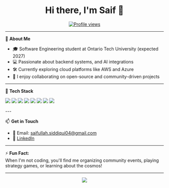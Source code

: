 <h1 align="center">Hi there, I'm Saif 👋</h1>

<p align="center">
  <a href="https://github.com/saifullah605">
    <img src="https://komarev.com/ghpvc/?username=saifullah605&style=flat-square&color=blue" alt="Profile views"/>
  </a>
</p>

---

🌱 **About Me**

- 🎓 Software Engineering student at Ontario Tech University (expected 2027)
- 💻 Passionate about backend systems, and AI integrations
- 🛠️ Currently exploring cloud platforms like AWS and Azure
- 🤝 I enjoy collaborating on open-source and community-driven projects


---

🚀 **Tech Stack**

<p>
  <img src="https://img.shields.io/badge/Go-00ADD8?style=for-the-badge&logo=go&logoColor=white"/>
  <img src="https://img.shields.io/badge/Python-3776AB?style=for-the-badge&logo=python&logoColor=white"/>
  <img src="https://img.shields.io/badge/Java-007396?style=for-the-badge&logo=java&logoColor=white"/>
  <img src="https://img.shields.io/badge/JavaScript-F7DF1E?style=for-the-badge&logo=javascript&logoColor=black"/>
  <img src="https://img.shields.io/badge/Azure-0078D4?style=for-the-badge&logo=microsoft-azure&logoColor=white"/>
  <img src="https://img.shields.io/badge/AWS-232F3E?style=for-the-badge&logo=amazon-aws&logoColor=white"/>
  <img src="https://img.shields.io/badge/DevOps-0A0A0A?style=for-the-badge&logo=devops&logoColor=white"/>
  <img src="https://img.shields.io/badge/React-20232A?style=for-the-badge&logo=react&logoColor=61DAFB"/>
</p>
---



📫 **Get in Touch**

- 📧 Email: saifullah.siddiqui04@gmail.com
- 💼 [LinkedIn](https://www.linkedin.com/in/saifulla-siddiqui/)


---

⚡ **Fun Fact:**  
When I'm not coding, you'll find me organizing community events, playing strategy games, or learning about the cosmos!

---

<p align="center">
  <img src="https://api.boot.dev/v1/users/public/8910a16f-76fe-40e7-8e37-c16eb8014b93/thumbnail" >
</p>

<!--
**saifullah605/saifullah605** is a ✨ _special_ ✨ repository because its `README.md` (this file) appears on your GitHub profile.

Here are some ideas to get you started:

- 🔭 I’m currently working on ...
- 🌱 I’m currently learning ...
- 👯 I’m looking to collaborate on ...
- 🤔 I’m looking for help with ...
- 💬 Ask me about ...
- 📫 How to reach me: ...
- 😄 Pronouns: ...
- ⚡ Fun fact: ...
-->
